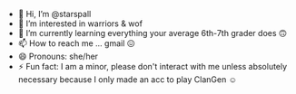 - 👋 Hi, I’m @starspall
- 👀 I’m interested in warriors & wof
- 🌱 I’m currently learning everything your average 6th-7th grader does 🙃
- 📫 How to reach me ... gmail 😖
- 😄 Pronouns: she/her
- ⚡ Fun fact: I am a minor, please don't interact with me unless absolutely necessary because I only made an acc to play ClanGen ☺️

<!---
starspall/starspall is a ✨ special ✨ repository because its `README.md` (this file) appears on your GitHub profile.
You can click the Preview link to take a look at your changes.
--->
